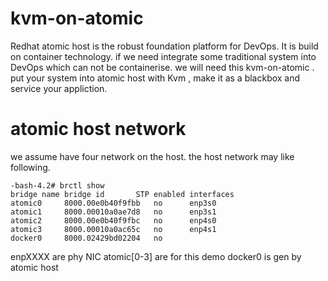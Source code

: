 # kvm-on-atomic

Redhat atomic host is the robust foundation platform for DevOps. It is build on container technology.
if we need integrate some traditional system into DevOps which can not be containerise. we will need this kvm-on-atomic . put your system into atomic host with Kvm , make it as a blackbox and service your appliction.

# atomic host network

we assume have four network on the host.
the host network may like following.

~~~
-bash-4.2# brctl show
bridge name	bridge id		STP enabled	interfaces
atomic0		8000.00e0b40f9fbb	no		enp3s0
atomic1		8000.00010a0ae7d8	no		enp3s1
atomic2		8000.00e0b40f9fbc	no		enp4s0
atomic3		8000.00010a0ac65c	no		enp4s1
docker0		8000.02429bd02204	no		
~~~

enpXXXX are phy NIC
atomic[0-3] are for this demo
docker0 is gen by atomic host

